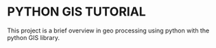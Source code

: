 # PYTHON GIS TUTORIAL

This project is a brief overview in geo processing using python with the python GIS library.
